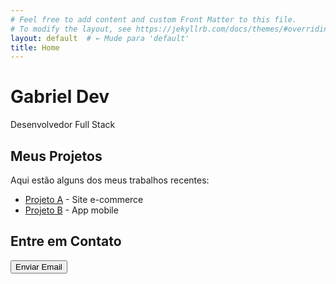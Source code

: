 ```yaml
---
# Feel free to add content and custom Front Matter to this file.
# To modify the layout, see https://jekyllrb.com/docs/themes/#overriding-theme-defaults
layout: default  # ← Mude para 'default'
title: Home
---
```


<div class="banner">
  <h1>Gabriel Dev</h1>
  <p>Desenvolvedor Full Stack</p>
</div>

## Meus Projetos

Aqui estão alguns dos meus trabalhos recentes:

- [Projeto A](#) - Site e-commerce
- [Projeto B](#) - App mobile

<div class="contact">
  <h2>Entre em Contato</h2>
  <button>Enviar Email</button>
</div>